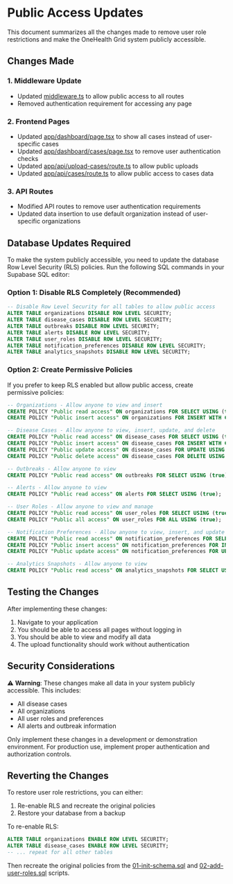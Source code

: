 # Public Access Updates

This document summarizes all the changes made to remove user role restrictions and make the OneHealth Grid system publicly accessible.

## Changes Made

### 1. Middleware Update
- Updated [middleware.ts](file:///Users/shriram/Downloads/onehealth-grid/middleware.ts) to allow public access to all routes
- Removed authentication requirement for accessing any page

### 2. Frontend Pages
- Updated [app/dashboard/page.tsx](file:///Users/shriram/Downloads/onehealth-grid/app/dashboard/page.tsx) to show all cases instead of user-specific cases
- Updated [app/dashboard/cases/page.tsx](file:///Users/shriram/Downloads/onehealth-grid/app/dashboard/cases/page.tsx) to remove user authentication checks
- Updated [app/api/upload-cases/route.ts](file:///Users/shriram/Downloads/onehealth-grid/app/api/upload-cases/route.ts) to allow public uploads
- Updated [app/api/cases/route.ts](file:///Users/shriram/Downloads/onehealth-grid/app/api/cases/route.ts) to allow public access to cases data

### 3. API Routes
- Modified API routes to remove user authentication requirements
- Updated data insertion to use default organization instead of user-specific organizations

## Database Updates Required

To make the system publicly accessible, you need to update the database Row Level Security (RLS) policies. Run the following SQL commands in your Supabase SQL editor:

### Option 1: Disable RLS Completely (Recommended)

```sql
-- Disable Row Level Security for all tables to allow public access
ALTER TABLE organizations DISABLE ROW LEVEL SECURITY;
ALTER TABLE disease_cases DISABLE ROW LEVEL SECURITY;
ALTER TABLE outbreaks DISABLE ROW LEVEL SECURITY;
ALTER TABLE alerts DISABLE ROW LEVEL SECURITY;
ALTER TABLE user_roles DISABLE ROW LEVEL SECURITY;
ALTER TABLE notification_preferences DISABLE ROW LEVEL SECURITY;
ALTER TABLE analytics_snapshots DISABLE ROW LEVEL SECURITY;
```

### Option 2: Create Permissive Policies

If you prefer to keep RLS enabled but allow public access, create permissive policies:

```sql
-- Organizations - Allow anyone to view and insert
CREATE POLICY "Public read access" ON organizations FOR SELECT USING (true);
CREATE POLICY "Public insert access" ON organizations FOR INSERT WITH CHECK (true);

-- Disease Cases - Allow anyone to view, insert, update, and delete
CREATE POLICY "Public read access" ON disease_cases FOR SELECT USING (true);
CREATE POLICY "Public insert access" ON disease_cases FOR INSERT WITH CHECK (true);
CREATE POLICY "Public update access" ON disease_cases FOR UPDATE USING (true);
CREATE POLICY "Public delete access" ON disease_cases FOR DELETE USING (true);

-- Outbreaks - Allow anyone to view
CREATE POLICY "Public read access" ON outbreaks FOR SELECT USING (true);

-- Alerts - Allow anyone to view
CREATE POLICY "Public read access" ON alerts FOR SELECT USING (true);

-- User Roles - Allow anyone to view and manage
CREATE POLICY "Public read access" ON user_roles FOR SELECT USING (true);
CREATE POLICY "Public all access" ON user_roles FOR ALL USING (true);

-- Notification Preferences - Allow anyone to view, insert, and update
CREATE POLICY "Public read access" ON notification_preferences FOR SELECT USING (true);
CREATE POLICY "Public insert access" ON notification_preferences FOR INSERT WITH CHECK (true);
CREATE POLICY "Public update access" ON notification_preferences FOR UPDATE USING (true);

-- Analytics Snapshots - Allow anyone to view
CREATE POLICY "Public read access" ON analytics_snapshots FOR SELECT USING (true);
```

## Testing the Changes

After implementing these changes:

1. Navigate to your application
2. You should be able to access all pages without logging in
3. You should be able to view and modify all data
4. The upload functionality should work without authentication

## Security Considerations

⚠️ **Warning**: These changes make all data in your system publicly accessible. This includes:

- All disease cases
- All organizations
- All user roles and preferences
- All alerts and outbreak information

Only implement these changes in a development or demonstration environment. For production use, implement proper authentication and authorization controls.

## Reverting the Changes

To restore user role restrictions, you can either:

1. Re-enable RLS and recreate the original policies
2. Restore your database from a backup

To re-enable RLS:
```sql
ALTER TABLE organizations ENABLE ROW LEVEL SECURITY;
ALTER TABLE disease_cases ENABLE ROW LEVEL SECURITY;
-- ... repeat for all other tables
```

Then recreate the original policies from the [01-init-schema.sql](file:///Users/shriram/Downloads/onehealth-grid/scripts/01-init-schema.sql) and [02-add-user-roles.sql](file:///Users/shriram/Downloads/onehealth-grid/scripts/02-add-user-roles.sql) scripts.